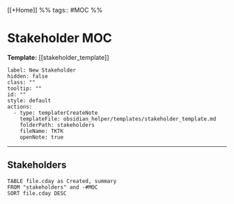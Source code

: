 [[+Home]] %% tags:: #MOC %% 

# Stakeholder MOC


**Template:** [[stakeholder_template]]

```meta-bind-button
label: New Stakeholder
hidden: false
class: ""
tooltip: ""
id: ""
style: default
actions:
  - type: templaterCreateNote
    templateFile: obsidian_helper/templates/stakeholder_template.md
    folderPath: stakeholders
    fileName: TKTK
    openNote: true

```
---
## Stakeholders

```dataview
TABLE file.cday as Created, summary
FROM "stakeholders" and -#MOC
SORT file.cday DESC
```